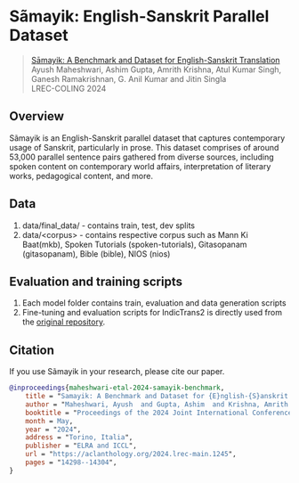# S&#227;mayik: English-Sanskrit Parallel Dataset


> [Sāmayik: A Benchmark and Dataset for English-Sanskrit Translation](https://arxiv.org/abs/2305.14004)  
> Ayush Maheshwari, Ashim Gupta, Amrith Krishna, Atul Kumar Singh, Ganesh Ramakrishnan, G. Anil Kumar and Jitin Singla                    
> LREC-COLING 2024

## Overview
S&#227;mayik is an English-Sanskrit parallel dataset that captures contemporary usage of Sanskrit, particularly in prose. This dataset comprises of around 53,000 parallel sentence pairs gathered from diverse sources, including spoken content on contemporary world affairs, interpretation of literary works, pedagogical content, and more.

## Data
1. data/final_data/ - contains train, test, dev splits
2. data/\<corpus\> - contains respective corpus such as Mann Ki Baat(mkb), Spoken Tutorials (spoken-tutorials), Gitasopanam (gitasopanam), Bible (bible), NIOS (nios) 

## Evaluation and training scripts
1. Each model folder contains train, evaluation and data generation scripts
2. Fine-tuning and evaluation scripts for IndicTrans2 is directly used from the [original repository](https://github.com/AI4Bharat/IndicTrans2).
## Citation
If you use S&#227;mayik in your research, please cite our paper.

```bibtex
@inproceedings{maheshwari-etal-2024-samayik-benchmark,
    title = "Samayik: A Benchmark and Dataset for {E}nglish-{S}anskrit Translation",
    author = "Maheshwari, Ayush  and Gupta, Ashim  and Krishna, Amrith  and Singh, Atul Kumar and Ramakrishnan, Ganesh and Gourishetty, Anil Kumar and Singla, Jitin",
    booktitle = "Proceedings of the 2024 Joint International Conference on Computational Linguistics, Language Resources and Evaluation (LREC-COLING 2024)",
    month = May,
    year = "2024",
    address = "Torino, Italia",
    publisher = "ELRA and ICCL",
    url = "https://aclanthology.org/2024.lrec-main.1245",
    pages = "14298--14304",
}
```
